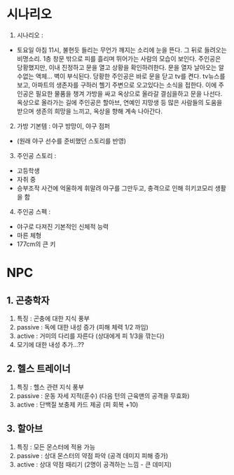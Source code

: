 # 시나리오

1. 시나리오 :

* 토요일 아침 11시, 불현듯 들리는 무언가 깨지는 소리에 눈을 뜬다. 그 뒤로 들려오는 비명소리.
1층 창문 밖으로 피를 흘리며 뛰어가는 사람의 모습이 보인다.
주인공은 당황했지만, 이내 진정하고 문을 열고 상황을 확인하려한다.
문을 열자 날아오는 알수없는 액체... 벽이 부식된다.
당황한 주인공은 바로 문을 닫고 tv를 켠다.
tv뉴스를 보고, 아파트의 생존자를 구하러 헬기 주변으로 오고있다는 소식을 접한다.
이에 주인공은 필요한 물품을 챙겨 가방을 싸고 옥상으로 올라갈 결심을하고 문을 나선다.
옥상으로 올라가는 길에 주인공은 할아브, 연예인 지망생 등 많은 사람들의 도움을 받으며 생존의 희망을 느끼고,
옥상을 향해 계속 나아간다. 

2. 가방 기본템 : 야구 방망이, 야구 점퍼
* (원래 야구 선수를 준비했던 스토리를 반영)

3. 주인공 스토리 : 
* 고등학생
* 자취 중
* 승부조작 사건에 억울하게 휘말려 야구를 그만두고, 충격으로 인해 히키코모리 생활을 함

4. 주인공 스펙 : 
* 야구로 다져진 기본적인 신체적 능력
* 마른 체형
* 177cm의 큰 키


# NPC

## 1. 곤충학자
1. 특징 : 곤충에 대한 지식 풍부
2. passive : 독에 대한 내성 증가 (피해 체력 1/2 까임)
3. active : 거미의 다리를 자른다 (상대에게 피 1/3을 깎는다)
4. 모기에 대한 내성 추가...??

## 2. 헬스 트레이너
1. 특징 : 헬스 관련 지식 풍부
2. passive : 운동 자세 지적(훈수) (다음 턴의 근육맨의 공격을 무효화)
3. active : 단백질 보충제 카드 제공 (피 회복 +10)

## 3. 할아브
1. 특징 : 모든 몬스터에 적용 가능
2. passive : 상대 몬스터의 약점 파악 (공격 데미지 피해 증가) 
3. active : 상대 약점 때리기 (2명이 공격하는 느낌 - 큰 데미지)



